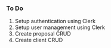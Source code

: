 ### To Do
1. Setup authentication using Clerk
2. Setup user management using Clerk
3. Create proposal CRUD
4. Create client CRUD
